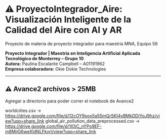 # ⚠️ ProyectoIntegrador_Aire: Visualización Inteligente de la Calidad del Aire con AI y AR
Proyecto de materia de proyecto integrador para maestría MNA, Equipo 56

**Proyecto Integrador | Maestría en Inteligencia Artificial Aplicada**  
**Tecnológico de Monterrey – Grupo 10**  
**Autora:** Paulina Escalante Campbell – A01191962  
**Empresa colaboradora:** Okie Dokie Technologies  

---

## ⚠️ Avance2 archivos > 25MB

Agregar a directorio para poder correr el notebook de Avance2

worldcities.csv -> https://drive.google.com/file/d/12cOY9soo5a55mQrSKI4vBMkDDiYoJ9hz/view?usp=share_link
global_air_pollution_data_preprocessed.csv -> https://drive.google.com/file/d/1lOjC_nYPo9EF-m8MijG6weXIdNLFkyrj/view?usp=share_link

